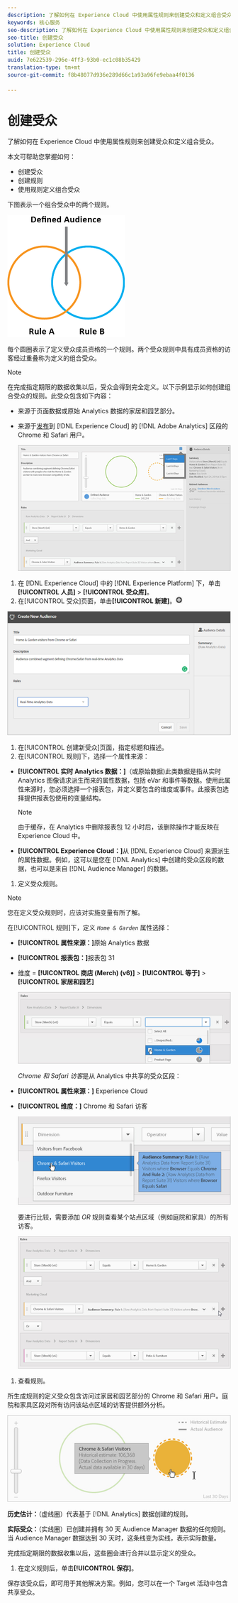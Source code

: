 ```yaml
---
description: 了解如何在 Experience Cloud 中使用属性规则来创建受众和定义组合受众。
keywords: 核心服务
seo-description: 了解如何在 Experience Cloud 中使用属性规则来创建受众和定义组合受众。
seo-title: 创建受众
solution: Experience Cloud
title: 创建受众
uuid: 7e622539-296e-4ff3-93b0-ec1c08b35429
translation-type: tm+mt
source-git-commit: f8b48077d936e289d66c1a93a96fe9ebaa4f0136

---
```



# 创建受众

了解如何在 Experience Cloud 中使用属性规则来创建受众和定义组合受众。

本文可帮助您掌握如何：

* 创建受众
* 创建规则
* 使用规则定义组合受众


下图表示一个组合受众中的两个规则。

![](assets/audience_sharing.png)

每个圆圈表示了定义受众成员资格的一个规则。两个受众规则中具有成员资格的访客经过重叠称为定义的组合受众。

>[!NOTE]
>
>在完成指定期限的数据收集以后，受众会得到完全定义。以下示例显示如何创建组合受众的规则。此受众包含如下内容：

* 来源于页面数据或原始 Analytics 数据的家居和园艺部分。
* 来源于[发布](../audience-library/audience-library.md#task_32FEEFE0B32E4E388CD4D892D727282A)到 [!DNL Experience Cloud] 的 [!DNL Adobe Analytics] 区段的 Chrome 和 Safari 用户。


   ![](assets/audience_create.png)

1. 在 [!DNL Experience Cloud] 中的 [!DNL Experience Platform] 下，单击&#x200B;**[!UICONTROL 人员]** &gt; **[!UICONTROL 受众库]**。
1. 在[!UICONTROL 受众]页面，单击&#x200B;**[!UICONTROL 新建]**。![](assets/add_icon_small.png)

![步骤结果](assets/audience_create_new.png)

1. 在[!UICONTROL 创建新受众]页面，指定标题和描述。
1. 在[!UICONTROL 规则]下，选择一个属性来源：

* **[!UICONTROL 实时 Analytics 数据：]**（或原始数据)此类数据是指从实时 Analytics 图像请求派生而来的属性数据，包括 eVar 和事件等数据。使用此属性来源时，您必须选择一个报表包，并定义要包含的维度或事件。此报表包选择提供报表包使用的变量结构。

   >[!NOTE]
   >
   >由于缓存，在 Analytics 中删除报表包 12 小时后，该删除操作才能反映在 Experience Cloud 中。

* **[!UICONTROL Experience Cloud：]**&#x200B;从 [!DNL Experience Cloud] 来源派生的属性数据。例如，这可以是您在 [!DNL Analytics] 中创建的受众区段的数据，也可以是来自 [!DNL Audience Manager] 的数据。

1. 定义受众规则。

>[!NOTE]
>
>您在定义受众规则时，应该对实施变量有所了解。

在[!UICONTROL 规则]下，定义 *`Home & Garden`* 属性选择：

* **[!UICONTROL 属性来源：]**&#x200B;原始 Analytics 数据
* **[!UICONTROL 报表包：]**&#x200B;报表包 31
* 维度 = **[!UICONTROL 商店 (Merch) (v6)]** &gt; **[!UICONTROL 等于]** &gt; **[!UICONTROL 家居和园艺]**

   ![](assets/home_garden.png)

   *Chrome 和 Safari 访客*&#x200B;是从 Analytics 中共享的受众区段：

* **[!UICONTROL 属性来源：]** Experience Cloud
* **[!UICONTROL 维度：]** Chrome 和 Safari 访客

   ![](assets/chrome_safari.png)

   要进行比较，需要添加 *OR* 规则查看某个站点区域（例如庭院和家具）的所有访客。

   ![](assets/audiences_rule_patio.png)

1. 查看规则。

所生成规则的定义受众包含访问过家居和园艺部分的 Chrome 和 Safari 用户。庭院和家具区段对所有访问该站点区域的访客提供额外分析。

![](assets/defined_audience.png)

**历史估计：**（虚线圈）代表基于 [!DNL Analytics] 数据创建的规则。

**实际受众：**（实线圈）已创建并拥有 30 天 Audience Manager 数据的任何规则。当 Audience Manager 数据达到 30 天时，这条线变为实线，表示实际数量。

完成指定期限的数据收集以后，这些圈会进行合并以显示定义的受众。

1. 在定义规则后，单击&#x200B;**[!UICONTROL 保存]**。

保存该受众后，即可用于其他解决方案。例如，您可以在一个 Target 活动中包含共享受众。
